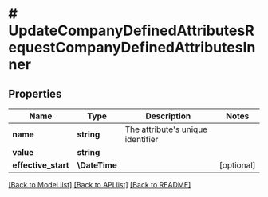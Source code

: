 # # UpdateCompanyDefinedAttributesRequestCompanyDefinedAttributesInner

## Properties

Name | Type | Description | Notes
------------ | ------------- | ------------- | -------------
**name** | **string** | The attribute&#39;s unique identifier |
**value** | **string** |  |
**effective_start** | **\DateTime** |  | [optional]

[[Back to Model list]](../../README.md#models) [[Back to API list]](../../README.md#endpoints) [[Back to README]](../../README.md)
